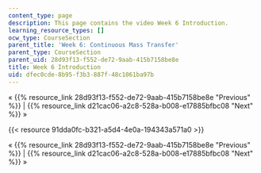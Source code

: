 ```yaml
---
content_type: page
description: This page contains the video Week 6 Introduction.
learning_resource_types: []
ocw_type: CourseSection
parent_title: 'Week 6: Continuous Mass Transfer'
parent_type: CourseSection
parent_uid: 28d93f13-f552-de72-9aab-415b7158be8e
title: Week 6 Introduction
uid: dfec0cde-8b95-f3b3-887f-48c1061ba97b
---
```


« {{% resource_link 28d93f13-f552-de72-9aab-415b7158be8e "Previous" %}} | {{% resource_link d21cac06-a2c8-528a-b008-e17885bfbc08 "Next" %}} »

{{< resource 91dda0fc-b321-a5d4-4e0a-194343a571a0 >}}

« {{% resource_link 28d93f13-f552-de72-9aab-415b7158be8e "Previous" %}} | {{% resource_link d21cac06-a2c8-528a-b008-e17885bfbc08 "Next" %}} »